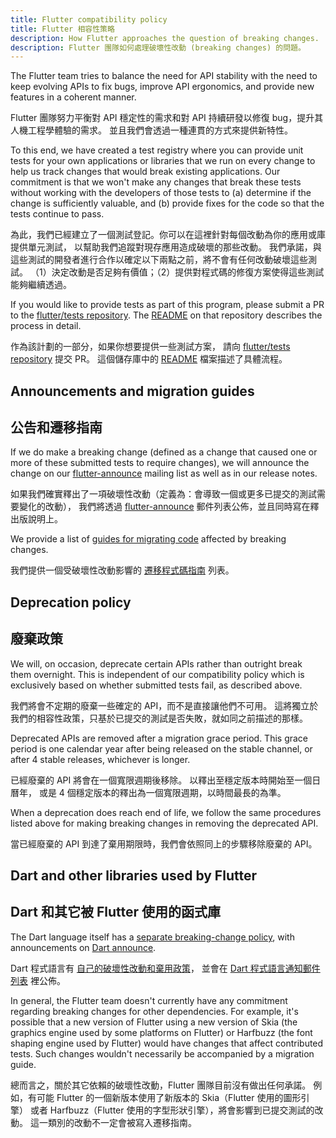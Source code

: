 ```yaml
---
title: Flutter compatibility policy
title: Flutter 相容性策略
description: How Flutter approaches the question of breaking changes.
description: Flutter 團隊如何處理破壞性改動 (breaking changes) 的問題。
---
```


The Flutter team tries to balance the need for API stability with the
need to keep evolving APIs to fix bugs, improve API ergonomics,
and provide new features in a coherent manner.

Flutter 團隊努力平衡對 API 穩定性的需求和對 API 持續研發以修復 bug，提升其人機工程學體驗的需求。
並且我們會透過一種連貫的方式來提供新特性。

To this end, we have created a test registry where you can provide
unit tests for your own applications or libraries that we run
on every change to help us track changes that would break
existing applications. Our commitment is that we won't make any
changes that break these tests without working with the developers of
those tests to (a) determine if the change is sufficiently valuable,
and (b) provide fixes for the code so that the tests continue to pass.

為此，我們已經建立了一個測試登記。你可以在這裡針對每個改動為你的應用或庫提供單元測試，
以幫助我們追蹤對現存應用造成破壞的那些改動。
我們承諾，與這些測試的開發者進行合作以確定以下兩點之前，將不會有任何改動破壞這些測試。
（1）決定改動是否足夠有價值；（2）提供對程式碼的修復方案使得這些測試能夠繼續透過。

If you would like to provide tests as part of this program, please
submit a PR to the [flutter/tests repository][]. 
The [README][flutter-tests-readme] on that repository describes 
the process in detail.

作為該計劃的一部分，如果你想要提供一些測試方案，
請向 [flutter/tests repository][] 提交 PR。
這個儲存庫中的 [README][flutter-tests-readme] 檔案描述了具體流程。

[flutter/tests repository]: {{site.github}}/flutter/tests
[flutter-tests-readme]: {{site.github}}/flutter/tests#adding-more-tests

## Announcements and migration guides

## 公告和遷移指南

If we do make a breaking change (defined as a change that caused one
or more of these submitted tests to require changes), we will announce
the change on our [flutter-announce][]
mailing list as well as in our release notes.

如果我們確實釋出了一項破壞性改動（定義為：會導致一個或更多已提交的測試需要變化的改動），
我們將透過 [flutter-announce][] 郵件列表公佈，並且同時寫在釋出版說明上。

We provide a list of [guides for migrating code][] affected by
breaking changes.

我們提供一個受破壞性改動影響的
[遷移程式碼指南][guides for migrating code] 列表。

[flutter-announce]: {{site.groups}}/forum/#!forum/flutter-announce
[guides for migrating code]: {{site.url}}/release/breaking-changes

## Deprecation policy

## 廢棄政策

We will, on occasion, deprecate certain APIs rather than outright
break them overnight. This is independent of our compatibility policy
which is exclusively based on whether submitted tests fail, as
described above.

我們將會不定期的廢棄一些確定的 API，而不是直接讓他們不可用。
這將獨立於我們的相容性政策，只基於已提交的測試是否失敗，就如同之前描述的那樣。

Deprecated APIs are removed after a migration grace period. This grace
period is one calendar year after being released on the stable channel,
or after 4 stable releases, whichever is longer.

已經廢棄的 API 將會在一個寬限週期後移除。
以釋出至穩定版本時開始至一個日曆年，
或是 4 個穩定版本的釋出為一個寬限週期，以時間最長的為準。

When a deprecation does reach end of life, we follow the same procedures
listed above for making breaking changes in removing the deprecated API.

當已經廢棄的 API 到達了棄用期限時，我們會依照同上的步驟移除廢棄的 API。

## Dart and other libraries used by Flutter

## Dart 和其它被 Flutter 使用的函式庫

The Dart language itself has a [separate breaking-change policy][],
with announcements on [Dart announce][].

Dart 程式語言有 [自己的破壞性改動和棄用政策][separate breaking-change policy]，
並會在 [Dart 程式語言通知郵件列表][Dart announce] 裡公佈。

In general, the Flutter team doesn't currently have any commitment
regarding breaking changes for other dependencies.
For example, it's possible that a new version of
Flutter using a new version of Skia
(the graphics engine used by some platforms on Flutter)
or Harfbuzz (the font shaping engine used by Flutter)
would have changes that affect contributed tests.
Such changes wouldn't necessarily be accompanied by a
migration guide.

總而言之，關於其它依賴的破壞性改動，Flutter 團隊目前沒有做出任何承諾。
例如，有可能 Flutter 的一個新版本使用了新版本的 Skia（Flutter 使用的圖形引擎）
或者 Harfbuzz（Flutter 使用的字型形狀引擎），將會影響到已提交測試的改動。
這一類別的改動不一定會被寫入遷移指南。

[separate breaking-change policy]: {{site.github}}/dart-lang/sdk/blob/main/docs/process/breaking-changes.md
[Dart announce]: https://groups.google.com/a/dartlang.org/g/announce
